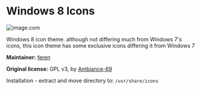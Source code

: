 # Windows 8 Icons

![image.com](http://images.all-free-download.com/images/graphicthumb/folder_37125.jpg)

Windows 8 icon theme. although not differing much from Windows 7's icons, this icon theme has some exclusive icons differing it from Windows 7

**Maintainer:** [feren](https://github.com/feren)

**Original license:** GPL v3, by [Ambiance-69](https://www.gnome-look.org/member/336792/)

Installation - extract and move directory to: `/usr/share/icons`
